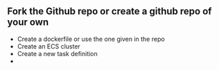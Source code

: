 ## Fork the Github repo or create a github repo of your own

- Create a dockerfile or use the one given in the repo
- Create an ECS cluster
- Create a new task definition
- 
